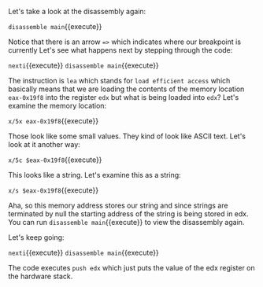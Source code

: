 Let's take a look at the disassembly again:

`disassemble main`{{execute}}

Notice that there is an arrow `=>` which indicates where our breakpoint is currently
Let's see what happens next by stepping through the code:

`nexti`{{execute}}
`disassemble main`{{execute}}

The instruction is `lea` which stands for `load efficient access` which basically means that we are loading the contents of the memory location `eax-0x19f8` into the register `edx` but what is being loaded into `edx`? Let's examine the memory location:

`x/5x eax-0x19f8`{{execute}}

Those look like some small values. They kind of look like ASCII text. Let's look at it another way:

`x/5c $eax-0x19f8`{{execute}}

This looks like a string. Let's examine this as a string:

`x/s $eax-0x19f8`{{execute}}

Aha, so this memory address stores our string and since strings are terminated by null the starting address of the string is being stored in edx. You can run `disassemble main`{{execute}} to view the disassembly again.

Let's keep going:

`nexti`{{execute}}
`disassemble main`{{execute}}

The code executes `push edx` which just puts the value of the edx register on the hardware stack. 

